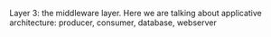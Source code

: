 Layer 3: the middleware layer. Here we are talking about applicative architecture: producer, consumer, database, webserver
